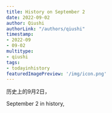 ```yaml
---
title: History on September 2
date: 2022-09-02
author: Qiushi 
authorLink: "/authors/qiushi"
timestamp: 
- 2022-09
- 09-02
multitype: 
- qiushi
tags: 
- todayinhistory
featuredImagePreview: '/img/icon.png'
---
```









历史上的9月2日，

September 2 in history, 

<!--more-->

